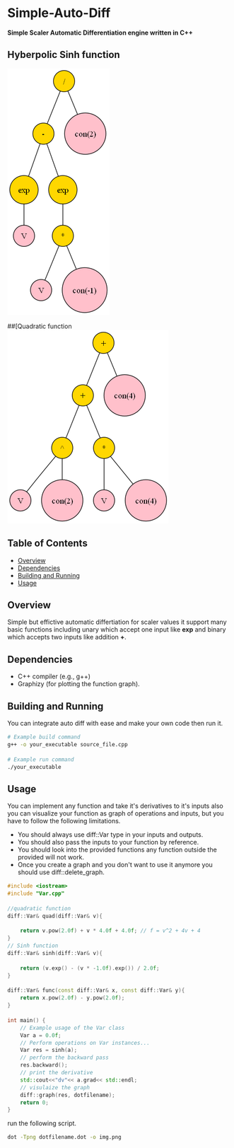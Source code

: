 # Simple-Auto-Diff
**Simple Scaler Automatic Differentiation engine written in C++**

## Hyberpolic Sinh function
![Hyberpolic Sinh function](https://github.com/mohame54/Simple-Auto-Diff/blob/main/imgs/sinh.png)

##[Quadratic function
![Quadratic function](https://github.com/mohame54/Simple-Auto-Diff/blob/main/imgs/quad.png)

## Table of Contents

- [Overview](#overview)
- [Dependencies](#dependencies)
- [Building and Running](#building-and-running)
- [Usage](#usage)

## Overview

Simple but effictive automatic differtiation for scaler values it support many basic functions including unary which accept one input like **exp** and binary which accepts two inputs like addition **+**.

## Dependencies

- C++ compiler (e.g., g++)
- Graphizy (for plotting the function graph).


## Building and Running

You can integrate auto diff with ease and make your own code then run it.  

```bash
# Example build command
g++ -o your_executable source_file.cpp

# Example run command
./your_executable
```

## Usage

You can implement any function and take it's derivatives to it's inputs also you can visualize your function as graph of operations and inputs, but you have to follow the following limitations.

- You should always use diff::Var type in your inputs and outputs.
- You should also pass the inputs to your function by reference.
- You should look into the provided functions any function outside the provided will not work. 
- Once you create a graph and you don't want to use it anymore you should use diff::delete_graph.

```cpp
#include <iostream>
#include "Var.cpp"

//quadratic function
diff::Var& quad(diff::Var& v){
   
    return v.pow(2.0f) + v * 4.0f + 4.0f; // f = v^2 + 4v + 4
}
// Sinh function
diff::Var& sinh(diff::Var& v){
    
    return (v.exp() - (v * -1.0f).exp()) / 2.0f;
}

diff::Var& func(const diff::Var& x, const diff::Var& y){
    return x.pow(2.0f) - y.pow(2.0f);
}

int main() {
    // Example usage of the Var class
    Var a = 0.0f;
    // Perform operations on Var instances...
    Var res = sinh(a);
    // perform the backward pass
    res.backward();
    // print the derivative
    std::cout<<"dv"<< a.grad<< std::endl;
    // visulaize the graph
    diff::graph(res, dotfilename);
    return 0;
}
```
run the following script.
```bash
dot -Tpng dotfilename.dot -o img.png 
```

